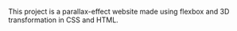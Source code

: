 This project is a parallax-effect website made using flexbox and 3D transformation in CSS and HTML.

